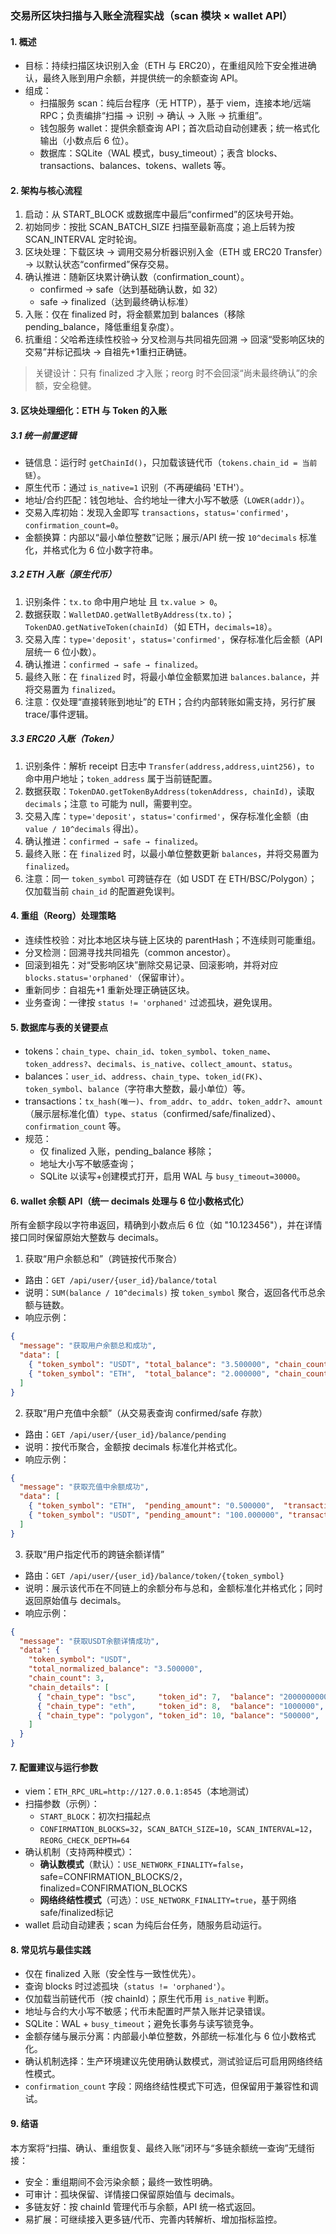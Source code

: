 ### 交易所区块扫描与入账全流程实战（scan 模块 × wallet API）

#### 1. 概述
- 目标：持续扫描区块识别入金（ETH 与 ERC20），在重组风险下安全推进确认，最终入账到用户余额，并提供统一的余额查询 API。
- 组成：
  - 扫描服务 scan：纯后台程序（无 HTTP），基于 viem，连接本地/远端 RPC；负责编排“扫描 → 识别 → 确认 → 入账 → 抗重组”。
  - 钱包服务 wallet：提供余额查询 API；首次启动自动创建表；统一格式化输出（小数点后 6 位）。
  - 数据库：SQLite（WAL 模式，busy_timeout）；表含 blocks、transactions、balances、tokens、wallets 等。

#### 2. 架构与核心流程
1) 启动：从 START_BLOCK 或数据库中最后“confirmed”的区块号开始。
2) 初始同步：按批 SCAN_BATCH_SIZE 扫描至最新高度；追上后转为按 SCAN_INTERVAL 定时轮询。
3) 区块处理：下载区块 → 调用交易分析器识别入金（ETH 或 ERC20 Transfer）→ 以默认状态“confirmed”保存交易。
4) 确认推进：随新区块累计确认数（confirmation_count）。
   - confirmed → safe（达到基础确认数，如 32）
   - safe → finalized（达到最终确认标准）
5) 入账：仅在 finalized 时，将金额累加到 balances（移除 pending_balance，降低重组复杂度）。
6) 抗重组：父哈希连续性校验→ 分叉检测与共同祖先回溯 → 回滚“受影响区块的交易”并标记孤块 → 自祖先+1重扫正确链。

> 关键设计：只有 finalized 才入账；reorg 时不会回滚“尚未最终确认”的余额，安全稳健。

#### 3. 区块处理细化：ETH 与 Token 的入账

##### 3.1 统一前置逻辑
- 链信息：运行时 `getChainId()`，只加载该链代币（`tokens.chain_id = 当前链`）。
- 原生代币：通过 `is_native=1` 识别（不再硬编码 'ETH'）。
- 地址/合约匹配：钱包地址、合约地址一律大小写不敏感（`LOWER(addr)`）。
- 交易入库初始：发现入金即写 `transactions`，`status='confirmed'`，`confirmation_count=0`。
- 金额换算：内部以“最小单位整数”记账；展示/API 统一按 `10^decimals` 标准化，并格式化为 6 位小数字符串。

##### 3.2 ETH 入账（原生代币）
1) 识别条件：`tx.to` 命中用户地址 且 `tx.value > 0`。
2) 数据获取：`WalletDAO.getWalletByAddress(tx.to)`；`TokenDAO.getNativeToken(chainId)`（如 ETH，`decimals=18`）。
3) 交易入库：`type='deposit'`，`status='confirmed'`，保存标准化后金额（API 层统一 6 位小数）。
4) 确认推进：`confirmed → safe → finalized`。
5) 最终入账：在 `finalized` 时，将最小单位金额累加进 `balances.balance`，并将交易置为 `finalized`。
6) 注意：仅处理“直接转账到地址”的 ETH；合约内部转账如需支持，另行扩展 trace/事件逻辑。

##### 3.3 ERC20 入账（Token）
1) 识别条件：解析 receipt 日志中 `Transfer(address,address,uint256)`，`to` 命中用户地址；`token_address` 属于当前链配置。
2) 数据获取：`TokenDAO.getTokenByAddress(tokenAddress, chainId)`，读取 `decimals`；注意 `to` 可能为 null，需要判空。
3) 交易入库：`type='deposit'`，`status='confirmed'`，保存标准化金额（由 `value / 10^decimals` 得出）。
4) 确认推进：`confirmed → safe → finalized`。
5) 最终入账：在 `finalized` 时，以最小单位整数更新 `balances`，并将交易置为 `finalized`。
6) 注意：同一 `token_symbol` 可跨链存在（如 USDT 在 ETH/BSC/Polygon）；仅加载当前 `chain_id` 的配置避免误判。

#### 4. 重组（Reorg）处理策略
- 连续性校验：对比本地区块与链上区块的 parentHash；不连续则可能重组。
- 分叉检测：回溯寻找共同祖先（common ancestor）。
- 回滚到祖先：对“受影响区块”删除交易记录、回滚影响，并将对应 `blocks.status='orphaned'`（保留审计）。
- 重新同步：自祖先+1 重新处理正确链区块。
- 业务查询：一律按 `status != 'orphaned'` 过滤孤块，避免误用。

#### 5. 数据库与表的关键要点
- tokens：`chain_type`、`chain_id`、`token_symbol`、`token_name`、`token_address?`、`decimals`、`is_native`、`collect_amount`、`status`。
- balances：`user_id`、`address`、`chain_type`、`token_id(FK)`、`token_symbol`、`balance`（字符串大整数，最小单位）等。
- transactions：`tx_hash(唯一)`、`from_addr`、`to_addr`、`token_addr?`、`amount`（展示层标准化值）`type`、`status`（confirmed/safe/finalized）、`confirmation_count` 等。
- 规范：
  - 仅 finalized 入账，pending_balance 移除；
  - 地址大小写不敏感查询；
  - SQLite 以读写+创建模式打开，启用 WAL 与 `busy_timeout=30000`。

#### 6. wallet 余额 API（统一 decimals 处理与 6 位小数格式化）
所有金额字段以字符串返回，精确到小数点后 6 位（如 "10.123456"），并在详情接口同时保留原始大整数与 decimals。

1) 获取“用户余额总和”（跨链按代币聚合）
- 路由：`GET /api/user/{user_id}/balance/total`
- 说明：`SUM(balance / 10^decimals)` 按 `token_symbol` 聚合，返回各代币总余额与链数。
- 响应示例：
```json
{
  "message": "获取用户余额总和成功",
  "data": [
    { "token_symbol": "USDT", "total_balance": "3.500000", "chain_count": 3 },
    { "token_symbol": "ETH",  "total_balance": "2.000000", "chain_count": 1 }
  ]
}
```

2) 获取“用户充值中余额”（从交易表查询 confirmed/safe 存款）
- 路由：`GET /api/user/{user_id}/balance/pending`
- 说明：按代币聚合，金额按 decimals 标准化并格式化。
- 响应示例：
```json
{
  "message": "获取充值中余额成功",
  "data": [
    { "token_symbol": "ETH",  "pending_amount": "0.500000",  "transaction_count": 2 },
    { "token_symbol": "USDT", "pending_amount": "100.000000", "transaction_count": 1 }
  ]
}
```

3) 获取“用户指定代币的跨链余额详情”
- 路由：`GET /api/user/{user_id}/balance/token/{token_symbol}`
- 说明：展示该代币在不同链上的余额分布与总和，金额标准化并格式化；同时返回原始值与 decimals。
- 响应示例：
```json
{
  "message": "获取USDT余额详情成功",
  "data": {
    "token_symbol": "USDT",
    "total_normalized_balance": "3.500000",
    "chain_count": 3,
    "chain_details": [
      { "chain_type": "bsc",     "token_id": 7,  "balance": "2000000000000000000", "decimals": 18, "normalized_balance": "2.000000" },
      { "chain_type": "eth",     "token_id": 8,  "balance": "1000000",             "decimals": 6,  "normalized_balance": "1.000000" },
      { "chain_type": "polygon", "token_id": 10, "balance": "500000",              "decimals": 6,  "normalized_balance": "0.500000" }
    ]
  }
}
```

#### 7. 配置建议与运行参数
- viem：`ETH_RPC_URL=http://127.0.0.1:8545`（本地测试）
- 扫描参数（示例）：
  - `START_BLOCK`：初次扫描起点
  - `CONFIRMATION_BLOCKS=32`，`SCAN_BATCH_SIZE=10`，`SCAN_INTERVAL=12`，`REORG_CHECK_DEPTH=64`
- 确认机制（支持两种模式）：
  - **确认数模式**（默认）：`USE_NETWORK_FINALITY=false`，safe=CONFIRMATION_BLOCKS/2，finalized=CONFIRMATION_BLOCKS
  - **网络终结性模式**（可选）：`USE_NETWORK_FINALITY=true`，基于网络safe/finalized标记
- wallet 启动自动建表；scan 为纯后台任务，随服务启动运行。

#### 8. 常见坑与最佳实践
- 仅在 finalized 入账（安全性与一致性优先）。
- 查询 blocks 时过滤孤块（`status != 'orphaned'`）。
- 仅加载当前链代币（按 chainId）；原生代币用 `is_native` 判断。
- 地址与合约大小写不敏感；代币未配置时严禁入账并记录错误。
- SQLite：WAL + `busy_timeout`；避免长事务与读写锁竞争。
- 金额存储与展示分离：内部最小单位整数，外部统一标准化与 6 位小数格式化。
- 确认机制选择：生产环境建议先使用确认数模式，测试验证后可启用网络终结性模式。
- `confirmation_count` 字段：网络终结性模式下可选，但保留用于兼容性和调试。

#### 9. 结语
本方案将“扫描、确认、重组恢复、最终入账”闭环与“多链余额统一查询”无缝衔接：
- 安全：重组期间不会污染余额；最终一致性明确。
- 可审计：孤块保留、详情接口保留原始值与 decimals。
- 多链友好：按 chainId 管理代币与余额，API 统一格式返回。
- 易扩展：可继续接入更多链/代币、完善内转解析、增加指标监控。
